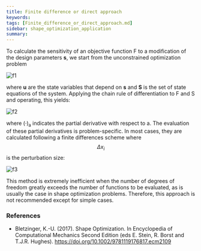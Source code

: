 ```yaml
---
title: Finite difference or direct approach
keywords: 
tags: [Finite_difference_or_direct_approach.md]
sidebar: shape_optimization_application
summary: 
---
```

To calculate the sensitivity of an objective function F to a modification of the design parameters **s**, we start from the unconstrained optimization problem

![f1]

where **u** are the state variables that depend on **s** and **S** is the set of state equations of the system. Applying the chain rule of differentiation to F and S and operating, this yields:

![f2]

where (·)<sub>a</sub> indicates the partial derivative with respect to a. The evaluation of these partial derivatives is problem-specific. In most cases, they are calculated following a finite differences scheme where $$\Delta x_i$$ is the perturbation size:

![f3]

This method is extremely inefficient when the number of degrees of freedom greatly exceeds the number of functions to be evaluated, as is usually the case in shape optimization problems. Therefore, this approach is not recommended except for simple cases.

### References
- Bletzinger, K.-U. (2017). Shape Optimization. In Encyclopedia of Computational Mechanics Second Edition (eds E. Stein, R. Borst and T.J.R. Hughes). https://doi.org/10.1002/9781119176817.ecm2109

[f1]: https://latex.codecogs.com/png.image?\inline&space;\dpi{110}\bg{white}\begin{align*}&space;f=f(\mathbf{s},\mathbf{u}(\mathbf{s})),&space;\\&space;&space;\underline{R}=\underline{R}(\mathbf{s},\mathbf{u}(\mathbf{s}))&space;\end{align*}
[f2]:https://latex.codecogs.com/png.image?\inline&space;\dpi{110}\bg{white}\frac{dF}{d\mathbf{s}}=f_s-f_u\underline{R}_u^{-1}\underline{R}_s
[f3]: https://latex.codecogs.com/png.image?\inline&space;\dpi{110}\bg{white}\dfrac{df}{dx_i}=\dfrac{f(x_i&plus;\Delta&space;x_i)-f(x_i)}{\Delta&space;x_i}